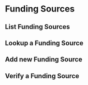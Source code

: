 # Funding Sources

## List Funding Sources

## Lookup a Funding Source

## Add new Funding Source

## Verify a Funding Source
